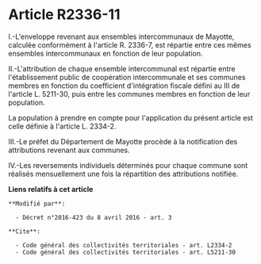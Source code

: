 # Article R2336-11

I.-L'enveloppe revenant aux ensembles intercommunaux de Mayotte, calculée conformément à l'article R. 2336-7, est répartie
entre ces mêmes ensembles intercommunaux en fonction de leur population. 

II.-L'attribution de chaque ensemble intercommunal est répartie entre l'établissement public de coopération intercommunale et
ses communes membres en fonction du coefficient d'intégration fiscale défini au III de l'article L. 5211-30, puis entre les
communes membres en fonction de leur population. 

La population à prendre en compte pour l'application du présent article est celle définie à l'article L. 2334-2. 

III.-Le préfet du Département de Mayotte procède à la notification des attributions revenant aux communes. 

IV.-Les reversements individuels déterminés pour chaque commune sont réalisés mensuellement une fois la répartition des
attributions notifiée.

**Liens relatifs à cet article**

	**Modifié par**:

	  - Décret n°2016-423 du 8 avril 2016 - art. 3

	**Cite**:

	  - Code général des collectivités territoriales - art. L2334-2
	  - Code général des collectivités territoriales - art. L5211-30
